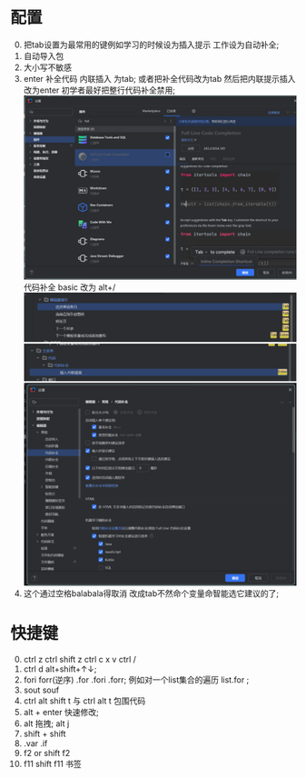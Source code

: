 # 配置
0. 把tab设置为最常用的键例如学习的时候设为插入提示 工作设为自动补全;
1. 自动导入包
2. 大小写不敏感
3. enter 补全代码 内联插入 为tab;
或者把补全代码改为tab 然后把内联提示插入改为enter
初学者最好把整行代码补全禁用;
![alt text](image-4.png)
代码补全 basic 改为 alt+/
![alt text](image-2.png)
![alt text](image-3.png)
![alt text](image-1.png)
4. 这个通过空格balabala得取消 改成tab不然命个变量命智能选它建议的了;


# 快捷键
0. ctrl z  ctrl shift z  ctrl c x v  ctrl /
1. ctrl d  alt+shift+↑↓;
2. fori  forr(逆序)   .for  .fori  .forr;
例如对一个list集合的遍历  list.for  ; 
1. sout souf
2.  ctrl alt shift t   与 ctrl alt t 包围代码
3.  alt + enter 快速修改;
4.  alt 拖拽; alt j
5. shift + shift
6. .var  .if
7. f2  or  shift f2
8. f11 shift f11 书签
